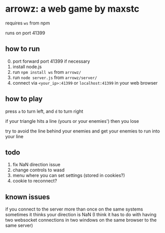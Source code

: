 # arrowz: a web game by maxstc
requires `ws` from npm

runs on port 41399

## how to run
0. port forward port 41399 if necessary
1. install node.js
2. run `npm install ws` from `arrowz/`
3. run `node server.js` from `arrowz/server/`
4. connect via `<your_ip>:41399` or `localhost:41399` in your web browser

## how to play
press `a` to turn left, and `d` to turn right

if your triangle hits a line (yours or your enemies') then you lose

try to avoid the line behind your enemies and get your enemies to run into your line

## todo
1. fix NaN direction issue
2. change controls to wasd
3. menu where you can set settings (stored in cookies?)
4. cookie to reconnect?

## known issues
if you connect to the server more than once on the same systems sometimes it thinks your direction is NaN (I think it has to do with having two websocket connections in two windows on the same browser to the same server)